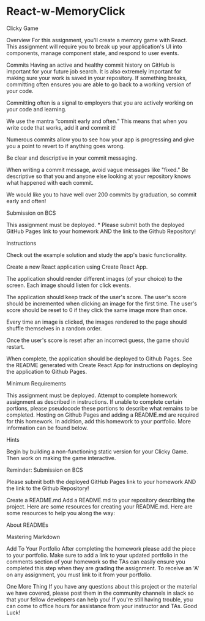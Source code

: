 # React-w-MemoryClick


Clicky Game

Overview
For this assignment, you'll create a memory game with React. This assignment will require you to break up your application's UI into components, manage component state, and respond to user events.

Commits
Having an active and healthy commit history on GitHub is important for your future job search. It is also extremely important for making sure your work is saved in your repository. If something breaks, committing often ensures you are able to go back to a working version of your code.


Committing often is a signal to employers that you are actively working on your code and learning.


We use the mantra “commit early and often.”  This means that when you write code that works, add it and commit it!


Numerous commits allow you to see how your app is progressing and give you a point to revert to if anything goes wrong.




Be clear and descriptive in your commit messaging.

When writing a commit message, avoid vague messages like "fixed." Be descriptive so that you and anyone else looking at your repository knows what happened with each commit.



We would like you to have well over 200 commits by graduation, so commit early and often!



Submission on BCS


This assignment must be deployed. * Please submit both the deployed GitHub Pages link to your homework AND the link to the Github Repository!


Instructions


Check out the example solution and study the app's basic functionality.


Create a new React application using Create React App.


The application should render different images (of your choice) to the screen. Each image should listen for click events.


The application should keep track of the user's score. The user's score should be incremented when clicking an image for the first time. The user's score should be reset to 0 if they click the same image more than once.


Every time an image is clicked, the images rendered to the page should shuffle themselves in a random order.


Once the user's score is reset after an incorrect guess, the game should restart.


When complete, the application should be deployed to Github Pages. See the README generated with Create React App for instructions on deploying the application to Github Pages.




Minimum Requirements


This assignment must be deployed. Attempt to complete homework assignment as described in instructions. If unable to complete certain portions, please pseudocode these portions to describe what remains to be completed. Hosting on Github Pages and adding a README.md are required for this homework. In addition, add this homework to your portfolio. More information can be found below.



Hints

Begin by building a non-functioning static version for your Clicky Game. Then work on making the game interactive.


Reminder: Submission on BCS

Please submit both the deployed GitHub Pages link to your homework AND the link to the Github Repository!



Create a README.md
Add a README.md to your repository describing the project. Here are some resources for creating your README.md. Here are some resources to help you along the way:


About READMEs


Mastering Markdown




Add To Your Portfolio
After completing the homework please add the piece to your portfolio. Make sure to add a link to your updated portfolio in the comments section of your homework so the TAs can easily ensure you completed this step when they are grading the assignment. To receive an 'A' on any assignment, you must link to it from your portfolio.


One More Thing
If you have any questions about this project or the material we have covered, please post them in the community channels in slack so that your fellow developers can help you! If you're still having trouble, you can come to office hours for assistance from your instructor and TAs.
Good Luck!